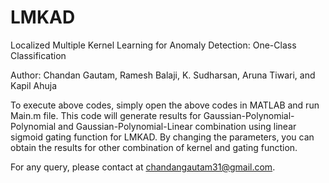 # LMKAD
Localized Multiple Kernel Learning for Anomaly Detection: One-Class Classification 

Author: Chandan Gautam, Ramesh Balaji, K. Sudharsan, Aruna Tiwari, and Kapil Ahuja


To execute above codes, simply open the above codes in MATLAB and run Main.m file. This code will generate results for Gaussian-Polynomial-Polynomial and Gaussian-Polynomial-Linear combination using linear sigmoid gating function for LMKAD. By changing the parameters, you can obtain the results for other combination of kernel and gating function.


For any query, please contact at chandangautam31@gmail.com.
